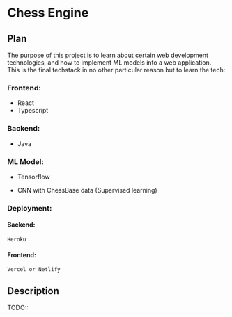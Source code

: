 # Chess Engine  
## Plan  
The purpose of this project is to learn about certain web development technologies, and how to implement ML models into a web application.  
This is the final techstack in no other particular reason but to learn the tech:  
### Frontend:  
* React  
* Typescript  
### Backend:  
* Java  
### ML Model:  
* Tensorflow   
 - CNN with ChessBase data (Supervised learning)  
### Deployment:  
#### Backend:
    Heroku  
#### Frontend:  
    Vercel or Netlify  

## Description  
TODO:: 
